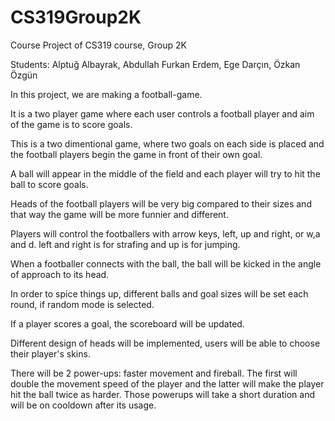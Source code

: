 # CS319Group2K
Course Project of CS319 course, Group 2K

Students: Alptuğ Albayrak,	Abdullah Furkan Erdem,	Ege Darçın,	Özkan Özgün

In this project, we are making a football-game.

It is a two player game where each user controls a football player and aim of the game is to score goals.

This is a two dimentional game, where two goals on each side is placed and the football players begin the game in front of their own goal.

A ball will appear in the middle of the field and each player will try to hit the ball to score goals. 

Heads of the football players will be very big compared to their sizes and that way the game will be more funnier and different.

Players will control the footballers with arrow keys, left, up and right, or w,a and d. left and right is for strafing and up is for jumping.

When a footballer connects with the ball, the ball will be kicked in the angle of approach to its head.

In order to spice things up, different balls and goal sizes will be set each round, if random mode is selected.

If a player scores a goal, the scoreboard will be updated.

Different design of heads will be implemented, users will be able to choose  their player's skins.

There will be 2 power-ups: faster movement and fireball. The first will double the movement speed of the player and the latter
will make the player hit the ball twice as harder. Those powerups will take a short duration and will be on cooldown after
its usage.
